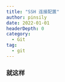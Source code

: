 ```yaml
---
title: "SSH 连接配置"
author: pinsily
date: 2022-01-01
headerDepth: 0
category:
  - Git
tag:
  - git
---
```


### 就这样